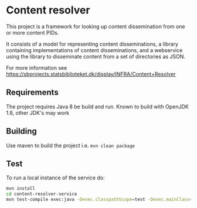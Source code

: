 # Content resolver

This project is a framework for looking up content dissemination from one or more content PIDs.

It consists of a model for representing content disseminations, a library containing implementations of content disseminations, and a webservice using the library to disseminate content from a set of directories as JSON.

For more information see https://sbprojects.statsbiblioteket.dk/display/INFRA/Content+Resolver

## Requirements
The project requires Java 8 be build and run. Known to build with OpenJDK 1.8, other JDK's may work

## Building
Use maven to build the project i.e. `mvn clean package`

## Test 
To run a local instance of the service do:

```bash
mvn install
cd content-resolver-service
mvn test-compile exec:java -Dexec.classpathScope=test -Dexec.mainClass=dk.statsbiblioteket.medieplatform.contentresolver.service.Server```
